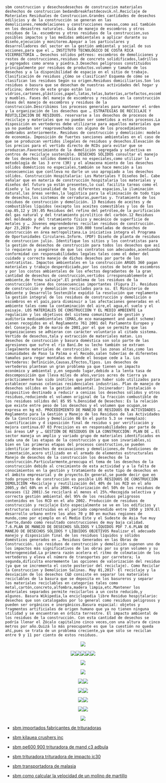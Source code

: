 
```
sbm construccion y desechosdesechos de construccion materiales deshechos de construccion bedandbreakfastdecovik.nl.Reciclaje de Materiales Residuales de Construccion.Grandes cantidades de desechos edilicios y de la construcción se generan en las demoliciones,remodelaciones y construcciones nuevas,como así también en los desastres naturales. Guía de manejo de escombros y otros residuos de la. escombros y otros residuos de la construccion,sus posibles impactos y las medidas ambientales a aplicar durante su diseño,ejecución y monitoreo.Apoyar a los particulares y desarrolladores del sector en la gestión ambiental y social de sus acciones,para que el … INSTITUTO TECNOLÓGICO DE COSTA RICA VICERRECTORÍA … Desechos sólidos pétreos: escombros de demoliciones y restos de construcciones,residuos de concreto solidificados,ladrillos y agregados como arena y piedra.3.Desechos peligrosos constituidos principalmente por residuos de productos.volumen y tamaño de los desechos y a la disponibilidad de espacio en el sitio de trabajo. Clasificación de residuos ¿Cómo se clasifican? Esquema de cómo se clasifican los residuos Según su origen.Residuos domiciliarios.Son los residuos o basura que se desechan de nuestras actividades del hogar y oficina; dentro de este grupo están los vidrios,cartones,plásticos,papel,latas,telas,baterías,artefactos,escombros y muebles. Fases del manejo de escombros y residuos en la construcción Fases del manejo de escombros y residuos de la construcción.Describimos los procesos generales para mantener el orden y la organización de los desechos que … ESTRATEGIAS DE RECICLAJE Y REUTILIZACIÓN DE RESIDUOS. reservarse a los desechos de procesos de reciclaje y materiales que no puedan ser sometidos a estos procesos.La disposición en vertederos debe utilizarse para aquellos materiales que ya no puedan ser reaprovechados con alguno de los procedimientos nombrados anteriormente. Residuos de construcción y demolición: modelo de economía. Imposición de fuertes sanciones ambientales en el caso de que se produzcan vertidos ilegales de residuos y desechos.Elevación de los precios para el vertido directo de RCDs para evitar que se produzcan.Favorecimiento de la demolición segregada y selectiva en centros de reciclaje sostenible. DESECHOS SÓLIDOS consultar el manejo de los desechos sólidos domésticos no especiales,como utilizar la metodología de las 3 erre (3R) y el almacena miento de los desechos sólidos domésticos no especiales,también se hace mención a las consecuencias que conlleva no darle un uso apropiado a los desechos sólidos. Construcción Hospitalaria: Los Materiales Y Diseños Del. Cabe señalar que en materia de construcción hospitalaria los materiales y diseños del futuro ya están presentes,lo cual facilita tareas como el diseño y la funcionalidad de los diferentes espacios,la iluminación natural,las áreas verdes,la logística para la eliminación de todo tipo de desechos,los sistemas de cerraduras,puertas y. Tratamiento de los residuos de construcción y demolición. 13 Residuos de aceites y de combustibles líquidos (excepto los aceites comestibles y los de los cap.05,12 y 19).05 Residuos del refino del petróleo,de la purificación del gas natural y del tratamiento pirolítico del carbón.12 Residuos del moldeado y del tratamiento físico y mecánico de superficie de metales y … Jóvenes emprendedores reciclan residuos de construcción. Apr 23,2019· Por año se generan 150.000 toneladas de desechos de construcción en área metropolitana.La iniciativa integra el Programa de Oportunidades Circulares.Inform. (PDF) Diseño de planta de residuos de construccion julio. Identifique los sitios y los contratistas para la gestión de desechos de construcción para todos los desechos que así lo requieran y asegúrese de que los contratos son adecuados,acentuando conformidad con responsabilidades legales tales como el deber del cuidado y correcto manejo de dichos desechos por parte de los contratistas. Impactos ambientales en la construcción ARGOS 360 pagan materiales y trabajo desperdiciado,por los costos de bote de escombros y por los costos ambientales de los efectos degradantes de la gran cantidad de desechos de construcción,vertidos irresponsablemente al ambiente,de forma salvaje".El problema de los residuos de la construcción tiene dos consecuencias importantes (Figura 2). Residuos de construcción y demolición reciclados para su. El Ministerio de Ambiente y Desarrollo Sostenible expidió la resolución que reglamenta la gestión integral de los residuos de construcción y demolición o escombros en el país,para disminuir a las afectaciones generadas en el ambiente tales como la contaminación del aire,el agua,el suelo y el paisaje. LOS MATERIALES DE CONSTRUCCIÓN Y EL MEDIO AMBIENTE La regulación y los objetivos del sistema comunitario de gestión y auditoría medioambientales (EMAS,de eco management and audit scheme) vienen recogidos en el Reglamento 761 2001 del Parlamento Europeo y del Consejo,de 19 de marzo de 2001,por el que se permite que las organizaciones se adhieran con carácter voluntario al citado sistema. Vertido de desechos,tala y extracción de materiales matan. Los desechos de construcción y basura doméstica son solo parte de las agresiones que sufre el río Baní.De su lecho también se extraen ilegalmente materiales de construcción; en las zonas altas,como las comunidades de Paso la Palma o el Recodo,salen tuberías de diferentes tamaños para regar montañas en donde el bosque cede a la. Los Vertederos: Definición,Causas,Efectos,Tipos. Los desechos de vertederos plantean un gran problema ya que tienen un impacto económico y ambiental y,en segundo lugar,debido a la lenta tasa de descomposición que lleva miles de años,varios acres de tierra ya prácticamente han sido inútiles que podrían haber sido utilizados para establecer nuevas colonias residenciales industrias. Plan de manejo de desechos sólidos en la gestión ambiental. Incinerador: Instalación o dispositivo destinado a reducir a cenizas los desechos sólidos y otros residuos,reduciendo el volumen original de la fracción combustible de los residuos sólidos del 85 95 %.Densidad de Desechos: Es la relación que existe entre peso de los desechos y el volumen que ocupan,se expresa en kg m3. PROCEDIMIENTO DE MANEJO DE RESIDUOS EN ACTIVIDADES … Reglamento para la Gestión y Manejo de los Residuos de las Actividades de la Construcción y Demolición 06 En el punto 5.3 se reemplazó: Cuantificación y d isposición final de residuo s por verificación y mejora continua.07 03 Precision es en responsabilidades por parte de las áreas LAP y … GESTIÓN DE RESIDUOS EN LA CONSTRUCCIÓN: PLAN DE … El sector maneja un amplio y variado grupo de materiales identificados en cada una de las etapas de la construcción y que son invariables,si bien en las primeras etapas del procesos constructivo,se pueden identificar desechos de excavaciones y demoliciones,de fundiciones de cimentación,acero utilizado en el armado de elementos estructurales Manejo de desechos de la construcción los desechos de la construcción.Particularmente,preocupa el tema de los desechos de la construcción debido al crecimiento de esta actividad y a la falta de conocimientos en la gestión y tratamiento de este tipo de desechos en el ámbito empresarial y de proyecto.En general,se puede decir que en todo proyecto de construcción es posible LOS RESIDUOS DE CONSTRUCCIÓN DEMOLICIÓN •Reciclaje y reutilización del 40% de los RCD en el año 2005,y del 60% en el año 2006.•Valorización del 50% de los residuos de envases (12 2001).Se reciclará al menos el 25%.•Recogida selectiva y correcta gestión ambiental del 95% de los residuos peligrosos contenidos en los RCD en el año 2002. Producción de residuos de construcción y reciclaje Esto especialmente se ve en los edificios y estructuras construidas en el período comprendido entre 1950 y 1970.El desarrollo urbano entre los años 70 y 80 en muchas regiones de mundo,como por ejemplo en el Medio Este y el Sudeste de Asia fue muy fuerte,dando como resultado construcciones de muy baja calidad. 7.6.PLAN DE MANEJO DE DESECHOS SÓLIDOS Y LÍQUIDOS PDF 7.6.PLAN DE MANEJO DE DESECHOS SÓLIDOS Y LÍQUIDOS OBJETIVOS Realizar el adecuado manejo y disposición final de los residuos líquidos y sólidos domésticos generados en … Residuos Generados en las Obras de Construcción. Los residuos de construcción y demolición suponen uno de los impactos más significativos de las obras por su gran volumen y su heterogeneidad.La primera razón acelera el ritmo de colmatación de los vertederos y eleva el número de transportes por carretera; la segunda,dificulta enormemente las opciones de valorización del residuo (ya que se incrementa el coste posterior del reciclaje). Como Reciclar la Construccion y Demolicion Salinas. May 01,2017· El reciclaje y la desviación de los desechos C&D consiste en separar los materiales reciclables de la basura que se deposita en los basureros y separar los materiales reciclables en categorías tales como metal,cartón,concreto,alfombra,madera limpia,etc.Mantener los materiales separados permite reciclarlos a un costo reducido,y algunos. Basura Wikipedia,la enciclopedia libre Residuo hospitalario: desechos que son catalogados por lo general como residuos peligrosos y pueden ser orgánicos e inorgánicos.Basura espacial: objetos y fragmentos artificiales de origen humano que ya no tienen ninguna utilidad y se encuentran en órbita terrestre. El impacto ambiental de los residuos de la construcción. Con esta cantidad de desechos se podría llenar el Zócalo capitalino cinco veces,con una altura de cinco metros por año.Quizá lo más preocupante es que la cuestión no queda ahí,pues se trata de un problema creciente,ya que sólo se reciclan entre 9 y 11 por ciento de estos residuos. 
```

<div align="center">

<a href="https://es-crusher.shibang-china.com/github&k=sbm+construccion+y+desechos"><img src="https://static.shibang-china.com/es/crusher/logo.jpg"></a>

<a href="https://es-crusher.shibang-china.com/github&k=sbm+construccion+y+desechos"><img src="https://static.shibang-china.com/es/crusher/index.jpg"></a><a href="https://es-crusher.shibang-china.com/material.htmlgithub&k=sbm+construccion+y+desechos"><img src="https://static.shibang-china.com/es/crusher/material.jpg"></a><a href="https://es-crusher.shibang-china.com/application.htmlgithub&k=sbm+construccion+y+desechos"><img src="https://static.shibang-china.com/es/crusher/application.jpg"></a><a href="https://es-crusher.shibang-china.com/aboutus.htmlgithub&k=sbm+construccion+y+desechos"><img src="https://static.shibang-china.com/es/crusher/aboutus.jpg"></a><a href="https://es-crusher.shibang-china.com/contact.htmlgithub&k=sbm+construccion+y+desechos"><img src="https://static.shibang-china.com/es/crusher/contact.jpg"></a>

<a href="https://es-crusher.shibang-china.com/github&k=sbm+construccion+y+desechos"><img src="https://static.shibang-china.com/es/crusher/banner.jpg"></a>

<a href="https://swt.shibang-china.com/github&k=sbm+construccion+y+desechos"><img src="https://static.shibang-china.com/es/crusher/text.jpg"></a>

<a href="https://swt.shibang-china.com/github&k=sbm+construccion+y+desechos"><img src="https://static.shibang-china.com/es/crusher/chat.jpg"></a><a href="https://es-crusher.shibang-china.com/contact.htmlgithub&k=sbm+construccion+y+desechos"><img src="https://static.shibang-china.com/es/crusher/message.jpg"></a>

<a href="https://es-crusher.shibang-china.com/products/pe.htmlgithub&k=sbm+construccion+y+desechos"><img src="https://static.shibang-china.com/es/crusher/pe.jpg"></a><a href="https://es-crusher.shibang-china.com/products/pf.htmlgithub&k=sbm+construccion+y+desechos"><img src="https://static.shibang-china.com/es/crusher/pf.jpg"></a>

<a href="https://es-crusher.shibang-china.com/products/hpt.htmlgithub&k=sbm+construccion+y+desechos"><img src="https://static.shibang-china.com/es/crusher/hpt.jpg"></a><a href="https://es-crusher.shibang-china.com/products/vsi.htmlgithub&k=sbm+construccion+y+desechos"><img src="https://static.shibang-china.com/es/crusher/vsi.jpg"></a>

<a href="https://es-crusher.shibang-china.com/products/klv.htmlgithub&k=sbm+construccion+y+desechos"><img src="https://static.shibang-china.com/es/crusher/klv.jpg"></a><a href="https://es-crusher.shibang-china.com/products/portable.htmlgithub&k=sbm+construccion+y+desechos"><img src="https://static.shibang-china.com/es/crusher/portable.jpg"></a>

<a href="https://swt.shibang-china.com/github&k=sbm+construccion+y+desechos"><img src="https://static.shibang-china.com/es/crusher/case.jpg"></a>

</div>


* [sbm importados fabricantes de trituradoras](sbm%20importados%20fabricantes%20de%20trituradoras.md)

* [sbm kilauea crushers inc](sbm%20kilauea%20crushers%20inc.md)

* [sbm pe600 900 trituradora de mand c3 adbula](sbm%20pe600%20900%20trituradora%20de%20mand%20c3%20adbula.md)

* [sbm trituradora trituradora de impacto ic30](sbm%20trituradora%20trituradora%20de%20impacto%20ic30.md)

* [sbm transportadora de malasia](sbm%20transportadora%20de%20malasia.md)

* [sbm como calcular la velocidad de un molino de martillo](sbm%20como%20calcular%20la%20velocidad%20de%20un%20molino%20de%20martillo.md)